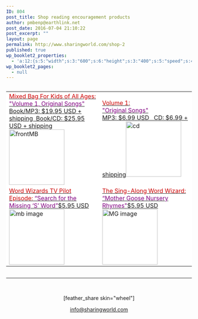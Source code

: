 ```yaml
---
ID: 804
post_title: Shop reading encouragement products
author: pmbenp@earthlink.net
post_date: 2016-07-04 21:10:22
post_excerpt: ""
layout: page
permalink: http://www.sharingworld.com/shop-2
published: true
wp_booklet2_properties:
  - 'a:12:{s:5:"width";s:3:"600";s:6:"height";s:3:"400";s:5:"speed";s:4:"1000";s:5:"delay";s:4:"5000";s:9:"direction";s:3:"LTR";s:14:"arrows_enabled";b:0;s:20:"page_numbers_enabled";b:1;s:14:"cover_behavior";s:4:"open";s:7:"padding";s:2:"10";s:18:"thumbnails_enabled";b:0;s:13:"popup_enabled";s:0:"";s:5:"theme";s:7:"default";}'
wp_booklet2_pages:
  - null
---
```

<a href="http://www.payloadz.com/go/view_cart.asp?id_user=334450" target="paypal"><img src="http://image.payloadz.com/images/btn-viewcart-b2.png" alt="" border="0" /></a>
<table style="margin-bottom: 0;">
<tbody>
<tr style="margin-bottom: 0;">
<td style="background-color: #fff; border: 0; margin: 0;"><a href=" http://www.sharingworld.com/mixed-bag-for-kids-demo-2"><span style="color: #c00; font-size: 16px;">Mixed Bag For Kids of All Ages:</span><br/><span style="color: purple;">"Volume 1, Original Songs"</span><br/>Book/MP3: $19.95 USD + shipping  Book/CD: $25.95 USD + shipping</a><a href=" http://www.sharingworld.com/mixed-bag-for-kids-demo-2"><img class="aligncenter size-thumbnail wp-image-178" src="http://www.sharingworld.com/wp-content/uploads/2016/03/frontMB-150x150.jpg" alt="frontMB" width="150" height="150"/></a><a href=" http://www.sharingworld.com/mixed-bag-for-kids-demo-2"><img src="http://www.sharingworld.com/wp-content/uploads/2016/02/add-cart-e1464143165363.png" alt="" /></a></td>
<!--Vol 1-->
<td style="background-color: #ffffff; border: 0;"><a href="http://www.sharingworld.com/volume-1-demo"><span style="color: #cc0000; font-size: 16px;">Volume 1:</span><br/><span style="color: #800080;">"Original Songs"</span><br/>MP3: $6.99 USD   CD: $6.99 + shipping</a><a href=" http://www.sharingworld.com/volume-1-demo"><img class="aligncenter size-thumbnail wp-image-71" src="http://www.sharingworld.com/wp-content/uploads/2016/03/cd-150x150.jpg" alt="cd" width="150" height="150" /></a><a href="http://www.sharingworld.com/volume-1-demo"><img src="http://www.sharingworld.com/wp-content/uploads/2016/02/add-cart-e1464143165363.png" alt="" /></a></td>
</tr>
<!--Word Wizards-->
<tr style="margin-bottom: 0;">
<td style="background-color: #ffffff; border: 0;"><a href="http://www.sharingworld.com/mixed-bag-for-kids-demo-2/word-wizards-demo"><span style="color: #cc0000; font-size: 16px;">Word Wizards TV Pilot Episode:</span><span style="color: #800080;"> “Search for the Missing ‘S’ Word”</span>$5.95 USD</a><a href="http://www.sharingworld.com/mixed-bag-for-kids-demo-2/word-wizards-demo"><img class="aligncenter size-thumbnail wp-image-595" src="http://www.sharingworld.com/wp-content/uploads/2016/02/mb-image-150x150.jpg" alt="mb image" width="150" height="150" /></a><a href="http://www.payloadz.com/go/?id=3123269" target="paypal"><img src="http://www.sharingworld.com/wp-content/uploads/2016/02/add-cart-e1464143165363.png" alt="" border="0" /></a></td>
<!--Sing Along-->
<td style="background-color: #ffffff; border: 0; margin: 0;"><a href=" http://www.sharingworld.com/the-sing-along-word-wizard-demo"><span style="color: #cc0000; font-size: 16px;">The Sing-Along Word Wizard:</span><span style="color: #800080;"> “Mother Goose Nursery Rhymes"</span>$5.95 USD</a><a href=" http://www.sharingworld.com/the-sing-along-word-wizard-demo"><img class="aligncenter size-thumbnail wp-image-593" src="http://www.sharingworld.com/wp-content/uploads/2016/02/MG-image-150x150.jpg" alt="MG image" width="150" height="150" /></a><a href="http://www.payloadz.com/go/?id=3135410" target="paypal"><img src="http://www.sharingworld.com/wp-content/uploads/2016/02/add-cart-e1464143165363.png" alt="" border="0" /></a></td>
</tr>
</tbody>
</table>
&nbsp;

<hr />

&nbsp;
<p style="text-align: center;">[feather_share skin="wheel"]</p>
<p style="text-align: center;"><a href="mailto:info@sharingworld.com">info@sharingworld.com</a></p>